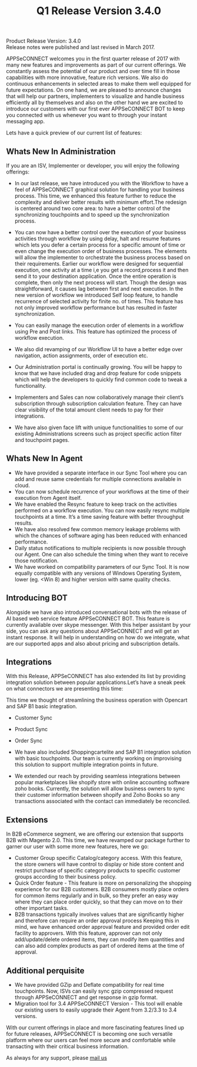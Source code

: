 ﻿---
title: "Q1 Release Version 3.4.0"
toc: true
tag: developers
category: "release-notes"
redirect_from: 
     - /release-notes/2017-Q1/support@appseconnect.com
menus: 
    2017Release:
        title: "Q1 V 3.4.0"
        weight: 4
        icon: fa fa-wpexplorer
        identifier: 2017Q1Release
---

Product Release Version: 3.4.0   
Release notes were published and last revised in March 2017. 

APPSeCONNECT welcomes you in the first quarter release of 2017 with many new 
features and improvements as part of our current offerings. We constantly assess 
the potential of our product and over time fill in those capabilities with more
 innovative, feature rich versions. We also do continuous enhancements in selected 
areas to make them well equipped for future expectations. On one hand, we are pleased 
to announce changes that will help our partners, implementers to visualize and handle 
business efficiently all by themselves and also on the other hand we are excited to 
introduce our customers with our first ever APPSeCONNECT BOT to keep you connected 
with us whenever you want to through your instant messaging app.   

Lets have a quick preview of our current list of features:

## Whats ﻿New﻿ In ﻿Administration

If you are an ISV, Implementer or developer, you will enjoy the following offerings:

* In our last release, we have introduced you with the Workflow to have a feel of 
APPSeCONNECT graphical solution for handling your business process. This time, we 
enhanced this feature further to reduce the complexity and deliver better results 
with minimum effort.The redesign is centered around two core area: to have a better 
control of the synchronizing touchpoints and to speed up the synchronization process.  
  
* You can now have a better control over the execution of your business activities through workflow by using delay, halt and resume features which lets you defer a certain process for a specific amount of time or even change the execution order of business processes. The elements will allow the implementer to orchestrate the business process based on their requirements. Earlier our workflow were designed for sequential execution, one activity at a time i,e you get a record,process it and then send it to your destination application. Once the entire operation is complete, then only the next process will start. Though the design was straightforward, it causes lag between first and next execution. In the new version of workflow we introduced Self loop feature, to handle recurrence of selected activity for finite no. of times. This feature has not only improved workflow performance but has resulted in faster synchronization.

* You can easily manage the execution order of elements in a workflow using Pre and Post links. This feature has optimized the process of workflow execution.

* We also did revamping of our Workflow UI to have a better edge over navigation, action assignments, order of execution etc.
* Our Administration portal is continually growing. You will be happy to know that we have included drag and drop feature for code snippets which will help the developers to quickly find common code to tweak a functionality.
* Implementers and Sales can now collaboratively manage their client’s subscription through subscription calculation feature. They can have clear visibility of the total amount client needs to pay for their integrations.
* We have also given face lift with unique functionalities to some of our existing Administrations screens such as project specific action filter and touchpoint pages.

## Whats New In Agent

* We have provided a separate interface in our Sync Tool where you can add and reuse same credentials for multiple connections available in cloud.
* You can now schedule recurrence of your workflows at the time of their execution from Agent itself.
* We have enabled the Resync feature to keep track on the activities performed on a workflow execution. You can now easily resync multiple touchpoints at a time. It’s a time saving feature with better throughput results.
* We have also resolved few common memory leakage problems with which the chances of software aging has been reduced with enhanced performance.
* Daily status notifications to multiple recipients is now possible through our Agent. One can also schedule the timing when they want to receive those notification.
* We have worked on compatibility parameters of our Sync Tool. It is now equally compatible with any versions of Windows Operating System, lower (eg. <Win 8) and higher version with same quality checks.
 
## Introducing BOT  

Alongside we have also introduced conversational bots with the release of AI based 
web service feature APPSeCONNECT BOT. This feature is currently available over skype 
messenger. With this helper assistant by your side, you can ask any questions about 
APPSeCONNECT and will get an instant response. It will help in understanding on how 
do we integrate, what are our supported apps and also about pricing and subscription 
details.  

## Integrations

With this Release, APPSeCONNECT has also extended its list by providing integration 
solution between popular applications.Let’s have a sneak peek on what connectors we 
are presenting this time:

This time we thought of streamlining the business operation with Opencart and SAP B1 basic integration.

* Customer Sync
* Product Sync
* Order Sync

* We have also included Shoppingcartelite and SAP B1 integration solution with basic touchpoints. Our team is currently working on improvising this solution to support multiple integration points in future.
* We extended our reach by providing seamless integrations between popular marketplaces like shopify store with online accounting software zoho books. Currently, the solution will allow business owners to sync their customer information between shopify and Zoho Books so any transactions associated with the contact can immediately be reconciled.

## Extensions

In B2B eCommerce segment, we are offering our extension that supports B2B with Magento 2.0. This time, we have revamped our package further to garner our user with some more new features, here we go:

* Customer Group specific Catalog/category access. With this feature, the store owners will have control to display or hide store content and restrict purchase of specific category products to specific customer groups according to their business policy.
* Quick Order feature - This feature is more on personalizing the shopping experience for our B2B customers. B2B consumers mostly place orders for common items regularly and in bulk, so they prefer an easy way where they can place order quickly, so that they can move on to their other important tasks.
* B2B transactions typically involves values that are significantly higher and therefore can require an order approval process Keeping this in mind, we have enhanced order approval feature and provided order edit facility to approvers. With this feature, approver can not only add/update/delete ordered items, they can modify item quantities and can also add complex products as part of ordered items at the time of approval.

## Additional perquisite

* We have provided GZip and Deflate compatibility for real time touchpoints. Now, ISVs can easily sync gzip compressed request through APPSeCONNECT and get response in gzip format.
* Migration tool for 3.4 APPSeCONNECT Version - This tool will enable our existing users to easily upgrade their Agent from 3.2/3.3 to 3.4 versions.

With our current offerings in place and more fascinating features lined up for future
 releases, APPSeCONNECT is becoming one such versatile platform where our users can 
feel more secure and comfortable while transacting with their critical business 
information. 

As always for any support, please [mail us](support@appseconnect.com) 


